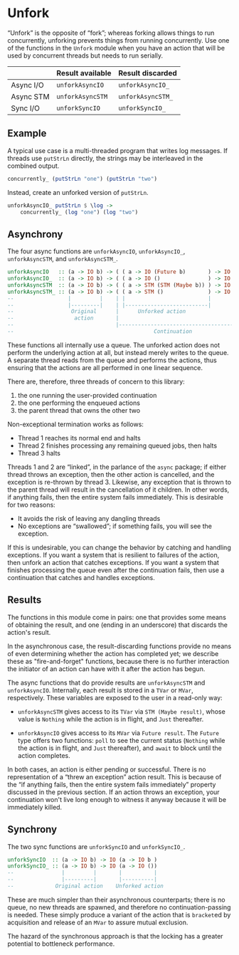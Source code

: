 # Unfork

“Unfork” is the opposite of “fork”; whereas forking allows things to run concurrently, unforking prevents things from running concurrently. Use one of the functions in the `Unfork` module when you have an action that will be used by concurrent threads but needs to run serially.

|             | Result available   | Result discarded   |
| ----------- | ------------------ | ------------------ |
| Async I/O   | `unforkAsyncIO`    | `unforkAsyncIO_`   |
| Async STM   | `unforkAsyncSTM`   | `unforkAsyncSTM_`  |
| Sync I/O    | `unforkSyncIO`     | `unforkSyncIO_`    |


## Example

A typical use case is a multi-threaded program that writes log messages. If threads use `putStrLn` directly, the strings may be interleaved in the combined output.

```haskell
concurrently_ (putStrLn "one") (putStrLn "two")
```

Instead, create an unforked version of `putStrLn`.

```haskell
unforkAsyncIO_ putStrLn $ \log ->
    concurrently_ (log "one") (log "two")
```


## Asynchrony

The four async functions are `unforkAsyncIO`, `unforkAsyncIO_`, `unforkAsyncSTM`, and `unforkAsyncSTM_`.

```haskell
unforkAsyncIO   :: (a -> IO b) -> ( ( a -> IO (Future b)       ) -> IO c ) -> IO c
unforkAsyncIO_  :: (a -> IO b) -> ( ( a -> IO ()               ) -> IO c ) -> IO c
unforkAsyncSTM  :: (a -> IO b) -> ( ( a -> STM (STM (Maybe b)) ) -> IO c ) -> IO c
unforkAsyncSTM_ :: (a -> IO b) -> ( ( a -> STM ()              ) -> IO c ) -> IO c
--                 |         |    | |                          |         |
--                 |---------|    | |--------------------------|         |
--                  Original      |      Unforked action                 |
--                   action       |                                      |
--                                |--------------------------------------|
--                                            Continuation
```

These functions all internally use a queue. The unforked action does not perform the underlying action at all, but instead merely writes to the queue. A separate thread reads from the queue and performs the actions, thus ensuring that the actions are all performed in one linear sequence.

There are, therefore, three threads of concern to this library:

  1. the one running the user-provided continuation
  2. the one performing the enqueued actions
  3. the parent thread that owns the other two

Non-exceptional termination works as follows:

  - Thread 1 reaches its normal end and halts
  - Thread 2 finishes processing any remaining queued jobs, then halts
  - Thread 3 halts

Threads 1 and 2 are “linked”, in the parlance of the `async` package; if either thread throws an exception, then the other action is cancelled, and the exception is re-thrown by thread 3. Likewise, any exception that is thrown to the parent thread will result in the cancellation of it children. In other words, if anything fails, then the entire system fails immediately. This is desirable for two reasons:

  - It avoids the risk of leaving any dangling threads
  - No exceptions are “swallowed”; if something fails, you will see the exception.

If this is undesirable, you can change the behavior by catching and handling exceptions. If you want a system that is resilient to failures of the action, then unfork an action that catches exceptions. If you want a system that finishes processing the queue even after the continuation fails, then use a continuation that catches and handles exceptions.


## Results

The functions in this module come in pairs: one that provides some means of obtaining the result, and one (ending in an underscore) that discards the action's result.

In the asynchronous case, the result-discarding functions provide no means of even determining whether the action has completed yet; we describe these as "fire-and-forget" functions, because there is no further interaction the initiator of an action can have with it after the action has begun.

The async functions that do provide results are `unforkAsyncSTM` and `unforkAsyncIO`. Internally, each result is stored in a `TVar` or `MVar`, respectively. These variables are exposed to the user in a read-only way:

  - `unforkAsyncSTM` gives access to its `TVar` via `STM (Maybe result)`, whose value is `Nothing` while the action is in flight, and `Just` thereafter.

  - `unforkAsyncIO` gives access to its `MVar` via `Future result`. The `Future` type offers two functions: `poll` to see the current status (`Nothing` while the action is in flight, and `Just` thereafter), and `await` to block until the action completes.

In both cases, an action is either pending or successful. There is no representation of a “threw an exception” action result. This is because of the “if anything fails, then the entire system fails immediately” property discussed in the previous section. If an action throws an exception, your continuation won't live long enough to witness it anyway because it will be immediately killed.


## Synchrony

The two sync functions are `unforkSyncIO` and `unforkSyncIO_`.

```haskell
unforkSyncIO  :: (a -> IO b) -> IO (a -> IO b )
unforkSyncIO_ :: (a -> IO b) -> IO (a -> IO ())
--               |         |       |          |
--               |---------|       |----------|
--             Original action    Unforked action
```

These are much simpler than their asynchronous counterparts; there is no queue, no new threads are spawned, and therefore no continuation-passing is needed. These simply produce a variant of the action that is `bracket`ed by acquisition and release of an `MVar` to assure mutual exclusion.

The hazard of the synchronous approach is that the locking has a greater potential to bottleneck performance.
